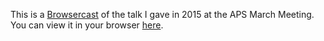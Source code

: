 This is a [Browsercast](https://github.com/ReDEnergy/Browsercast) of the talk I
gave in 2015 at the APS March Meeting. You can view it in your browser
[here](http://jarthurgross.github.io/apsmarch2015).
